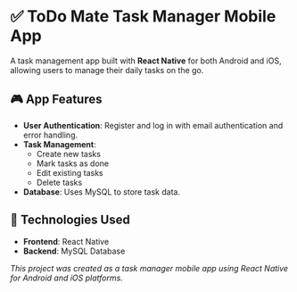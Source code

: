 # ✅ **ToDo Mate Task Manager Mobile App**

A task management app built with **React Native** for both Android and iOS, allowing users to manage their daily tasks on the go.

## 🎮 **App Features**
- **User Authentication**: Register and log in with email authentication and error handling.
- **Task Management**: 
  - Create new tasks
  - Mark tasks as done
  - Edit existing tasks
  - Delete tasks
- **Database**: Uses MySQL to store task data.

## 🚀 **Technologies Used**
- **Frontend**: React Native
- **Backend**: MySQL Database

*This project was created as a task manager mobile app using React Native for Android and iOS platforms.*

